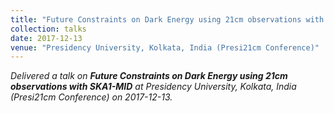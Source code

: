```yaml
---
title: "Future Constraints on Dark Energy using 21cm observations with SKA1-MID"
collection: talks
date: 2017-12-13
venue: "Presidency University, Kolkata, India (Presi21cm Conference)"
---
```


*Delivered a talk on **Future Constraints on Dark Energy using 21cm observations with SKA1-MID** at Presidency University, Kolkata, India (Presi21cm Conference) on 2017-12-13.*
